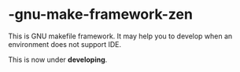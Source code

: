 -gnu-make-framework-zen
==========================
This is GNU makefile framework. It may help you to develop when an environment does not support IDE.

This is now under **developing**.
